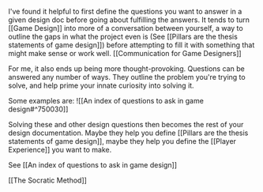 I've found it helpful to first define the questions you want to answer in a given design doc before going about fulfilling the answers. It tends to turn [[Game Design]] into more of a conversation between yourself, a way to outline the gaps in what the project even is (See [[Pillars are the thesis statements of game design]]) before attempting to fill it with something that might make sense or work well. [[Communication for Game Designers]]

For me, it also ends up being more thought-provoking. Questions can be answered any number of ways. They outline the problem you're trying to solve, and help prime your innate curiosity into solving it.

Some examples are:
![[An index of questions to ask in game design#^750030]]

Solving these and other design questions then becomes the rest of your design documentation. Maybe they help you define [[Pillars are the thesis statements of game design]], maybe they help you define the [[Player Experience]] you want to make.

See [[An index of questions to ask in game design]]

[[The Socratic Method]]